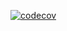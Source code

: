 [![codecov](https://codecov.io/gh/2aezlo/zach/branch/master/graph/badge.svg)](https://codecov.io/gh/2aezlo/zach)
